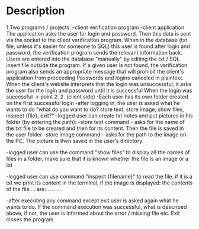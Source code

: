 # Description
1.Two programs / projects:
-client verification program
-client application
The application asks the user for login and password. Then this data is sent via the socket to the client verification program.
When in the database (txt file, unless it's easier for someone to SQL) this user is found after login and password, the verification program sends the relevant information back.
Users are entered into the database "manually" by editing the txt / SQL insert file outside the program.
If a given user is not found, the verification program also sends an appropriate message that will prohibit the client's application from proceeding
Passwords and logins canceled in plaintext.
When the client's website interprets that the login was unsuccessful, it asks the user for the login and password until it is successful
When the login was successful -> point 2.
2. (client side)
-Each user has its own folder created on the first successful login
-after logging in, the user is asked what he wants to do "what do you want to do? store text, store image, show files, inspect {file}, exit?"
-logged user can create txt notes and put pictures in his folder (by entering the path):
-store text command - asks for the name of the txt file to be created and then for its content. Then the file is saved in the user folder
-store image command - asks for the path to the image on the PC. The picture is then saved in the user's directory

-logged user can use the command "show files" to display all the names of files in a folder, make sure that it is known whether the file is an image or a txt

-logged user can use command "inspect {filename}" to read the file. if it is a txt we print its content in the terminal, if the image is displayed:
the contents of the file ... are: ..........

-after executing any command except exit user is asked again what he wants to do.
 If the command execution was successful, what is described above, if not, the user is informed about the error / missing file etc. Exit closes the program.
